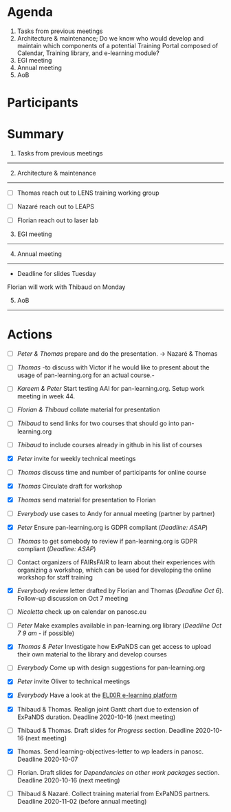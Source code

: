 Agenda
======
1. Tasks from previous meetings
1. Architecture & maintenance; Do we know who would develop and maintain which components of a potential Training Portal composed of Calendar, Training library, and e-learning module?
1. EGI meeting 
1. Annual meeting 
1. AoB

Participants
============

Summary
=======


1. Tasks from previous meetings
-------------------------------

2. Architecture & maintenance
-----------------------------
- [ ] Thomas reach out to LENS training working group
- [ ] Nazaré reach out to LEAPS 
- [ ] Florian reach out to laser lab 


3. EGI meeting
--------------

4. Annual meeting
-----------------
* Deadline for slides Tuesday

Florian will work with Thibaud on Monday




5. AoB
------



Actions
=======
- [ ] *Peter & Thomas* prepare and do the presentation. -> Nazaré & Thomas
- [ ] *Thomas* -to discuss with Victor if he would like to present about the usage of pan-learning.org for an actual course.-
- [ ] *Kareem & Peter* Start testing AAI for pan-learning.org. Setup work meeting in week 44.
- [ ] *Florian & Thibaud* collate material for presentation
- [ ] *Thibaud* to send links for two courses that should go into pan-learning.org
- [ ] *Thibaud* to include courses already in github in his list of courses
- [x] *Peter* invite for weekly technical meetings
- [ ] *Thomas* discuss time and number of participants for online course
- [x] *Thomas* Circulate draft for workshop
- [x] *Thomas* send material for presentation to Florian 
- [ ] *Everybody* use cases to Andy for annual meeting (partner by partner)
- [x] *Peter* Ensure pan-learning.org is GDPR compliant (*Deadline: ASAP*)
- [ ] *Thomas* to get somebody to review if pan-learning.org is GDPR compliant (*Deadline: ASAP*)
- [ ] Contact organizers of FAIRsFAIR to learn about their experiences with organizing a workshop, which can be used for developing the online workshop for staff training
- [x] *Everybody* review letter drafted by Florian and Thomas (*Deadline Oct 6*). Follow-up discussion on Oct 7 meeting
- [ ] *Nicoletta* check up on calendar on panosc.eu
- [ ] *Peter* Make examples available in pan-learning.org library (*Deadline Oct 7 9 am* - if possible)
- [x] *Thomas & Peter* Investigate how ExPaNDS can get access to upload their own material to the library and develop courses
- [ ] *Everybody* Come up with design suggestions for pan-learning.org
- [x] *Peter* invite Oliver to technical meetings
- [x] *Everybody* Have a look at the [ELIXIR e-learning platform](https://elixir.mf.uni-lj.si)
- [x] Thibaud & Thomas. Realign joint Gantt chart due to extension of ExPaNDS duration. Deadline 2020-10-16 (next meeting)
- [ ] Thibaud & Thomas. Draft slides for *Progress* section. Deadline 2020-10-16 (next meeting)
- [x] Thomas. Send learning-objectives-letter to wp leaders in panosc. Deadline 2020-10-07 
- [ ] Florian. Draft slides for *Dependencies on other work packages* section. Deadline 2020-10-16 (next meeting)
- [ ] Thibaud & Nazaré. Collect training material from ExPaNDS partners. Deadline 2020-11-02 (before annual meeting)






